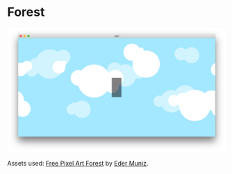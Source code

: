 # Forest

![Sky game screenshot](screenshot.png)

Assets used: [Free Pixel Art Forest](https://edermunizz.itch.io/free-pixel-art-forest) by [Eder Muniz](https://twitter.com/EderMuniZz).
